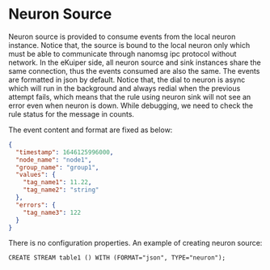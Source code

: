 # Neuron Source

Neuron source is provided to consume events from the local neuron instance. Notice that, the source is bound to the local neuron only which must be able to communicate through nanomsg ipc protocol without network. In the eKuiper side, all neuron source and sink instances share the same connection, thus the events consumed are also the same. The events are formatted in json by default. Notice that, the dial to neuron is async which will run in the background and always redial when the previous attempt fails, which means that the rule using neuron sink will not see an error even when neuron is down. While debugging, we need to check the rule status for the message in counts.

The event content and format are fixed as below: 

```json
{
  "timestamp": 1646125996000,
  "node_name": "node1", 
  "group_name": "group1",
  "values": {
    "tag_name1": 11.22,
    "tag_name2": "string"
  },
  "errors": {
    "tag_name3": 122
  }
}
```

There is no configuration properties. An example of creating neuron source:

```text
CREATE STREAM table1 () WITH (FORMAT="json", TYPE="neuron");
```